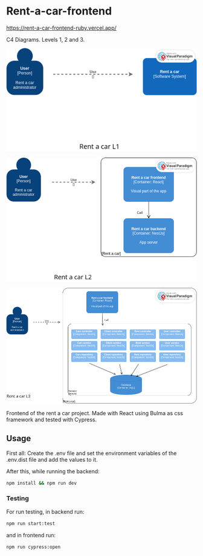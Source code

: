 # Rent-a-car-frontend

https://rent-a-car-frontend-ruby.vercel.app/

C4 Diagrams. Levels 1, 2 and 3.

![](./C4-diagram-L1.png)

![](./C4-diagram-L2.png)

![](./C4-diagram-L3.png)


Frontend of the rent a car project. Made with React using Bulma as css framework and tested with Cypress.

## Usage
First all: Create the .env file and set the environment variables of the .env.dist file and add the values to it.


After this, while running the backend:
```bash
npm install && npm run dev
``` 

### Testing
For run testing, in backend run: 

```bash
npm run start:test
``` 

and in frontend run:

```bash
npm run cypress:open
``` 